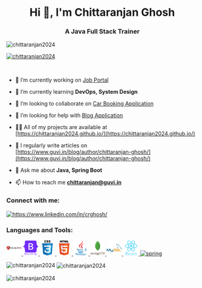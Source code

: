 
<h1 align="center">Hi 👋, I'm Chittaranjan Ghosh</h1>
<h3 align="center">A Java Full Stack Trainer</h3>

<p align="left"> <img src="https://komarev.com/ghpvc/?username=chittaranjan2024&label=Profile%20views&color=0e75b6&style=flat" alt="chittaranjan2024" /> </p>

<p align="left"> <a href="https://github.com/ryo-ma/github-profile-trophy"><img src="https://github-profile-trophy.vercel.app/?username=chittaranjan2024" alt="chittaranjan2024" /></a> </p>

<p align="left"> <a href="https://twitter.com/" target="blank"><img src="https://img.shields.io/twitter/follow/?logo=twitter&style=for-the-badge" alt="" /></a> </p>

- 🔭 I’m currently working on [Job Portal](https://github.com/chittaranjan29/jobportal-backend)

- 🌱 I’m currently learning **DevOps, System Design**

- 👯 I’m looking to collaborate on [Car Booking Application](https://github.com/chittaranjan22/car-booking-app)

- 🤝 I’m looking for help with [Blog Application](https://github.com/chittaranjan29/jobportal-backend)

- 👨‍💻 All of my projects are available at [https://chittaranjan2024.github.io/](https://chittaranjan2024.github.io/)

- 📝 I regularly write articles on [https://www.guvi.in/blog/author/chittaranjan-ghosh/](https://www.guvi.in/blog/author/chittaranjan-ghosh/)

- 💬 Ask me about **Java, Spring Boot**

- 📫 How to reach me **chittaranjan@guvi.in**

<h3 align="left">Connect with me:</h3>
<p align="left">
<a href="https://linkedin.com/in/https://www.linkedin.com/in/crghosh/" target="blank"><img align="center" src="https://raw.githubusercontent.com/rahuldkjain/github-profile-readme-generator/master/src/images/icons/Social/linked-in-alt.svg" alt="https://www.linkedin.com/in/crghosh/" height="30" width="40" /></a>
</p>

<h3 align="left">Languages and Tools:</h3>
<p align="left"> <a href="https://angular.io" target="_blank" rel="noreferrer"> <img src="https://raw.githubusercontent.com/devicons/devicon/master/icons/angularjs/angularjs-original-wordmark.svg" alt="angularjs" width="40" height="40"/> </a> <a href="https://getbootstrap.com" target="_blank" rel="noreferrer"> <img src="https://raw.githubusercontent.com/devicons/devicon/master/icons/bootstrap/bootstrap-plain-wordmark.svg" alt="bootstrap" width="40" height="40"/> </a> <a href="https://www.w3schools.com/css/" target="_blank" rel="noreferrer"> <img src="https://raw.githubusercontent.com/devicons/devicon/master/icons/css3/css3-original-wordmark.svg" alt="css3" width="40" height="40"/> </a> <a href="https://www.w3.org/html/" target="_blank" rel="noreferrer"> <img src="https://raw.githubusercontent.com/devicons/devicon/master/icons/html5/html5-original-wordmark.svg" alt="html5" width="40" height="40"/> </a> <a href="https://www.java.com" target="_blank" rel="noreferrer"> <img src="https://raw.githubusercontent.com/devicons/devicon/master/icons/java/java-original.svg" alt="java" width="40" height="40"/> </a> <a href="https://www.mongodb.com/" target="_blank" rel="noreferrer"> <img src="https://raw.githubusercontent.com/devicons/devicon/master/icons/mongodb/mongodb-original-wordmark.svg" alt="mongodb" width="40" height="40"/> </a> <a href="https://www.mysql.com/" target="_blank" rel="noreferrer"> <img src="https://raw.githubusercontent.com/devicons/devicon/master/icons/mysql/mysql-original-wordmark.svg" alt="mysql" width="40" height="40"/> </a> <a href="https://reactjs.org/" target="_blank" rel="noreferrer"> <img src="https://raw.githubusercontent.com/devicons/devicon/master/icons/react/react-original-wordmark.svg" alt="react" width="40" height="40"/> </a> <a href="https://spring.io/" target="_blank" rel="noreferrer"> <img src="https://www.vectorlogo.zone/logos/springio/springio-icon.svg" alt="spring" width="40" height="40"/> </a> </p>

<p><img align="left" src="https://github-readme-stats.vercel.app/api/top-langs?username=chittaranjan2024&show_icons=true&locale=en&layout=compact" alt="chittaranjan2024" /></p>

<p>&nbsp;<img align="center" src="https://github-readme-stats.vercel.app/api?username=chittaranjan2024&show_icons=true&locale=en" alt="chittaranjan2024" /></p>

<p><img align="center" src="https://github-readme-streak-stats.herokuapp.com/?user=chittaranjan2024&" alt="chittaranjan2024" /></p>
